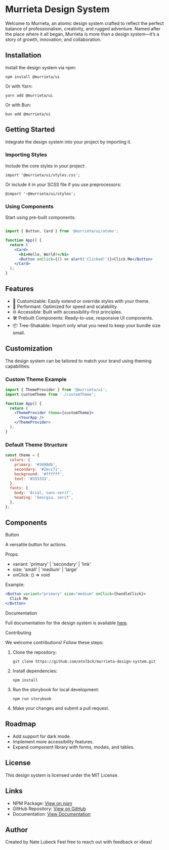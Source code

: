 

# Murrieta Design System

Welcome to Murrieta, an atomic design system crafted to reflect the perfect balance of professionalism, creativity, and rugged adventure. Named after the place where it all began, Murrieta is more than a design system—it’s a story of growth, innovation, and collaboration.

## Installation

Install the design system via npm:

`npm install @murrieta/ui`

Or with Yarn:

`yarn add @murrieta/ui`

Or with Bun:

`bun add @murrieta/ui`

## Getting Started

Integrate the design system into your project by importing it.

### Importing Styles

Include the core styles in your project:

`import '@murrieta/ui/styles.css';`

Or include it in your SCSS file if you use preprocessors:

`@import '~@murrieta/ui/styles';`

### Using Components

Start using pre-built components:

```jsx

import { Button, Card } from '@murrieta/ui/atoms';

function App() {
  return (
    <Card>
      <h1>Hello, World!</h1>
      <Button onClick={() => alert('Clicked!')}>Click Me</Button>
    </Card>
  );
}
```

## Features

- 🎨 Customizable: Easily extend or override styles with your theme.
- 🚀 Performant: Optimized for speed and scalability.
- 🌐 Accessible: Built with accessibility-first principles.
- 🛠️ Prebuilt Components: Ready-to-use, responsive UI components.
- 📦 Tree-Shakable: Import only what you need to keep your bundle size small.

## Customization

The design system can be tailored to match your brand using theming capabilities.

### Custom Theme Example

```jsx
import { ThemeProvider } from '@murrieta/ui';
import customTheme from './customTheme';

function App() {
  return (
    <ThemeProvider theme={customTheme}>
      <YourApp />
    </ThemeProvider>
  );
}
```

### Default Theme Structure

```jsx
const theme = {
  colors: {
    primary: '#3498db',
    secondary: '#2ecc71',
    background: '#ffffff',
    text: '#333333',
  },
  fonts: {
    body: 'Arial, sans-serif',
    heading: 'Georgia, serif',
  },
};
```
## Components

Button

A versatile button for actions.

Props:

- variant: 'primary' | 'secondary' | 'link'
- size: 'small' | 'medium' | 'large'
- onClick: () => void

Example:

```jsx
<Button variant="primary" size="medium" onClick={handleClick}>
  Click Me
</Button>
```

Documentation

Full documentation for the design system is available [here](https://murrieta.natelubeck.com/?path=/docs/start-here--docs).

Contributing

We welcome contributions! Follow these steps:

1. Clone the repository:

    `git clone https://github.com/etnlbck/murrieta-design-system.git`

2. Install dependencies:

    `npm install`

3. Run the storybook for local development:

    `npm run storybook`
4. Make your changes and submit a pull request.

## Roadmap

- Add support for dark mode.
- Implement more accessibility features.
- Expand component library with forms, modals, and tables.

## License

This design system is licensed under the MIT License.

## Links

- NPM Package: [View on npm](https://www.npmjs.com/package/@murrieta/ui)
- GitHub Repository: [View on GitHub](https://github.com/etnlbck/murrieta-design-system)
- Documentation: [View Documentation](https://murrieta.natelubeck.com/?path=/docs/start-here--docs)

## Author

Created by Nate Lubeck Feel free to reach out with feedback or ideas!
